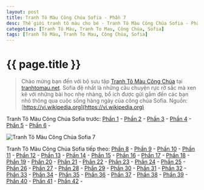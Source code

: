 ```yaml
---
layout: post
title: Tranh Tô Màu Công Chúa Sofia - Phần 7
desc: Thế giới tranh tô màu cho bé - Tranh Tô Màu Công Chúa Sofia - Phần 7
categoties: [Tranh Tô Màu, Tranh To Mau, Công Chúa, Sofia]
tags: [Tranh Tô Màu, Tranh To Mau, Công Chúa, Sofia]
---
```

{{ page.title }}
================
> Chào mừng bạn đến với bộ sưu tập [Tranh Tô Màu Công Chúa](http://tranhtomau.net/) tại [tranhtomau.net](http://tranhtomau.net/). Sofia đệ nhất là những câu chuyện rực rỡ sắc mà xen kẽ với những bài học nhẹ nhàng, bổ ích được gửi gắm đến các bạn nhỏ thông qua cuộc sống hàng ngày của công chúa Sofia. Nguồn: [https://vi.wikipedia.org](https://vi.wikipedia.org)

Tranh Tô Màu Công Chúa Sofia trước: [Phần 1](http://tranhtomau.net/2018/01/25/Tranh-To-Mau-Cong-Chua-Sofia-phan-1.html) - [Phần 2](http://tranhtomau.net/2018/01/25/Tranh-To-Mau-Cong-Chua-Sofia-phan-2.html) - [Phần 3](http://tranhtomau.net/2018/01/25/Tranh-To-Mau-Cong-Chua-Sofia-phan-3.html) - [Phần 4](http://tranhtomau.net/2018/01/25/Tranh-To-Mau-Cong-Chua-Sofia-phan-4.html) - [Phần 5](http://tranhtomau.net/2018/01/25/Tranh-To-Mau-Cong-Chua-Sofia-phan-5.html) - [Phần 6](http://tranhtomau.net/2018/01/25/Tranh-To-Mau-Cong-Chua-Sofia-phan-6.html) - 

<script async src="//pagead2.googlesyndication.com/pagead/js/adsbygoogle.js"></script><!-- TextAds-Responsive --><ins class="adsbygoogle" style="display:block" data-ad-client="ca-pub-6753140515841889" data-ad-slot="9811874670" data-ad-format="auto"></ins><script> (adsbygoogle = window.adsbygoogle || []).push({}); </script>

![Tranh Tô Màu Công Chúa Sofia 7](http://tranhtomau.net/img1/Tranh-To-Mau-Cong-Chua-Sofia%20(7).jpg "Tranh Tô Màu Công Chúa Sofia 7")

<script async src="//pagead2.googlesyndication.com/pagead/js/adsbygoogle.js"></script><!-- TextAds-Responsive --><ins class="adsbygoogle" style="display:block" data-ad-client="ca-pub-6753140515841889" data-ad-slot="9811874670" data-ad-format="auto"></ins><script> (adsbygoogle = window.adsbygoogle || []).push({}); </script>

Tranh Tô Màu Công Chúa Sofia tiếp theo: [Phần 8](http://tranhtomau.net/2018/01/25/Tranh-To-Mau-Cong-Chua-Sofia-phan-8.html) - [Phần 9](http://tranhtomau.net/2018/01/25/Tranh-To-Mau-Cong-Chua-Sofia-phan-9.html) - [Phần 10](http://tranhtomau.net/2018/01/25/Tranh-To-Mau-Cong-Chua-Sofia-phan-10.html) - [Phần 11](http://tranhtomau.net/2018/01/25/Tranh-To-Mau-Cong-Chua-Sofia-phan-11.html) - [Phần 12](http://tranhtomau.net/2018/01/25/Tranh-To-Mau-Cong-Chua-Sofia-phan-12.html) - [Phần 13](http://tranhtomau.net/2018/01/25/Tranh-To-Mau-Cong-Chua-Sofia-phan-13.html) - [Phần 14](http://tranhtomau.net/2018/01/25/Tranh-To-Mau-Cong-Chua-Sofia-phan-14.html) - [Phần 15](http://tranhtomau.net/2018/01/25/Tranh-To-Mau-Cong-Chua-Sofia-phan-15.html) - [Phần 16](http://tranhtomau.net/2018/01/25/Tranh-To-Mau-Cong-Chua-Sofia-phan-16.html) - [Phần 17](http://tranhtomau.net/2018/01/25/Tranh-To-Mau-Cong-Chua-Sofia-phan-17.html) - [Phần 18](http://tranhtomau.net/2018/01/25/Tranh-To-Mau-Cong-Chua-Sofia-phan-18.html) - [Phần 19](http://tranhtomau.net/2018/01/25/Tranh-To-Mau-Cong-Chua-Sofia-phan-19.html) - [Phần 20](http://tranhtomau.net/2018/01/25/Tranh-To-Mau-Cong-Chua-Sofia-phan-20.html) - [Phần 21](http://tranhtomau.net/2018/01/25/Tranh-To-Mau-Cong-Chua-Sofia-phan-21.html) - [Phần 22](http://tranhtomau.net/2018/01/25/Tranh-To-Mau-Cong-Chua-Sofia-phan-22.html) - [Phần 23](http://tranhtomau.net/2018/01/25/Tranh-To-Mau-Cong-Chua-Sofia-phan-23.html) - [Phần 24](http://tranhtomau.net/2018/01/25/Tranh-To-Mau-Cong-Chua-Sofia-phan-24.html) - [Phần 25](http://tranhtomau.net/2018/01/25/Tranh-To-Mau-Cong-Chua-Sofia-phan-25.html) - [Phần 26](http://tranhtomau.net/2018/01/25/Tranh-To-Mau-Cong-Chua-Sofia-phan-26.html) - [Phần 27](http://tranhtomau.net/2018/01/25/Tranh-To-Mau-Cong-Chua-Sofia-phan-27.html) - [Phần 28](http://tranhtomau.net/2018/01/25/Tranh-To-Mau-Cong-Chua-Sofia-phan-28.html) - [Phần 29](http://tranhtomau.net/2018/01/25/Tranh-To-Mau-Cong-Chua-Sofia-phan-29.html) - [Phần 30](http://tranhtomau.net/2018/01/25/Tranh-To-Mau-Cong-Chua-Sofia-phan-30.html) - [Phần 31](http://tranhtomau.net/2018/01/25/Tranh-To-Mau-Cong-Chua-Sofia-phan-31.html) - [Phần 32](http://tranhtomau.net/2018/01/25/Tranh-To-Mau-Cong-Chua-Sofia-phan-32.html) - [Phần 33](http://tranhtomau.net/2018/01/25/Tranh-To-Mau-Cong-Chua-Sofia-phan-33.html) - [Phần 34](http://tranhtomau.net/2018/01/25/Tranh-To-Mau-Cong-Chua-Sofia-phan-34.html) - [Phần 35](http://tranhtomau.net/2018/01/25/Tranh-To-Mau-Cong-Chua-Sofia-phan-35.html) - [Phần 36](http://tranhtomau.net/2018/01/25/Tranh-To-Mau-Cong-Chua-Sofia-phan-36.html) - [Phần 37](http://tranhtomau.net/2018/01/25/Tranh-To-Mau-Cong-Chua-Sofia-phan-37.html) - [Phần 38](http://tranhtomau.net/2018/01/25/Tranh-To-Mau-Cong-Chua-Sofia-phan-38.html) - [Phần 39](http://tranhtomau.net/2018/01/25/Tranh-To-Mau-Cong-Chua-Sofia-phan-39.html) - [Phần 40](http://tranhtomau.net/2018/01/25/Tranh-To-Mau-Cong-Chua-Sofia-phan-40.html) - [Phần 41](http://tranhtomau.net/2018/01/25/Tranh-To-Mau-Cong-Chua-Sofia-phan-41.html) - [Phần 42](http://tranhtomau.net/2018/01/25/Tranh-To-Mau-Cong-Chua-Sofia-phan-42.html) - 
